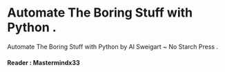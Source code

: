 # Automate The Boring Stuff with Python .
Automate The Boring Stuff with Python by Al Sweigart ~ No Starch Press .
#### Reader : Mastermindx33
